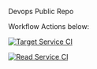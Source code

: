 Devops Public Repo

Workflow Actions below:

[![Target Service CI](https://github.com/Mees-H/WEBS_EINDOPDRACHT/actions/workflows/target-service.yml/badge.svg)](https://github.com/Mees-H/WEBS_EINDOPDRACHT/actions/workflows/target-service.yml)

[![Read Service CI](https://github.com/Perseusdehond/DEVOPS_EINDOPDRACHT/actions/workflows/read-service.yml/badge.svg)](https://github.com/Perseusdehond/DEVOPS_EINDOPDRACHT/actions/workflows/read-service.yml)
